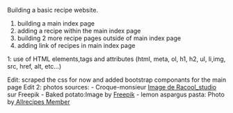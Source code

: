 Building a basic recipe website.

1) building a main index page  
2) adding a recipe within the main index page
3) building 2 more recipe pages outside of main index page
3) adding link of recipes in main index page


1: use of HTML elements,tags and attributes
(html, meta, ol, h1, h2, ul, li,img, src, href, alt, etc...)

Edit: scraped the css for now and added bootstrap componants for the main page
Edit 2: photos sources: - Croque-monsieur <a href="https://fr.freepik.com/photos-gratuite/sandwich-au-fromage-fondu_7498132.htm#query=sandwich%20au%20fromage&position=22&from_view=keyword&track=ais&uuid=468bdda4-53ce-4283-807b-2eb0040d12e5">Image de Racool_studio</a> sur Freepik
			- Baked potato:Image by <a href="https://www.freepik.com/free-photo/cooked-potatoes-wooden-board_7534612.htm">Freepik</a>
			- lemon aspargus pasta:  Photo by<a href="https://www.allrecipes.com/recipe/220437/lemon-asparagus-pasta/"> Allrecipes Member</a>